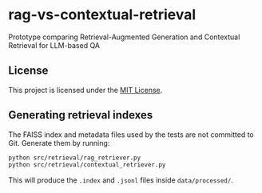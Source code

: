 # rag-vs-contextual-retrieval
Prototype comparing Retrieval-Augmented Generation and Contextual Retrieval for LLM-based QA

## License

This project is licensed under the [MIT License](LICENSE).

## Generating retrieval indexes
The FAISS index and metadata files used by the tests are not committed to Git. Generate them by running:

```bash
python src/retrieval/rag_retriever.py
python src/retrieval/contextual_retriever.py
```

This will produce the `.index` and `.jsonl` files inside `data/processed/`.

